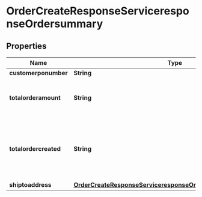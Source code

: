 

# OrderCreateResponseServiceresponseOrdersummary


## Properties

| Name | Type | Description | Notes |
|------------ | ------------- | ------------- | -------------|
|**customerponumber** | **String** |  |  [optional] |
|**totalorderamount** | **String** | Total of all the orders including taxes and fees |  [optional] |
|**totalordercreated** | **String** | Number of orders created, in some cases we may create more than one order. |  [optional] |
|**shiptoaddress** | [**OrderCreateResponseServiceresponseOrdersummaryShiptoaddress**](OrderCreateResponseServiceresponseOrdersummaryShiptoaddress.md) |  |  [optional] |



